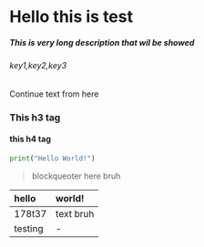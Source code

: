 # Hello this is test

##### This is very long description that wil be showed
###### key1,key2,key3


Continue text from here

### This h3 tag 
#### this h4 tag


```python
print("Hello World!")
```

> blockqueoter here bruh

| hello   | world!     |
| :------ | :--------- |
| 178t37  | text bruh  |
| testing | - |

